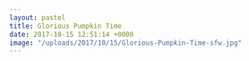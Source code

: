 ```yaml
---
layout: pastel
title: Glorious Pumpkin Time
date: 2017-10-15 12:51:14 +0000
image: "/uploads/2017/10/15/Glorious-Pumpkin-Time-sfw.jpg"
---
```

